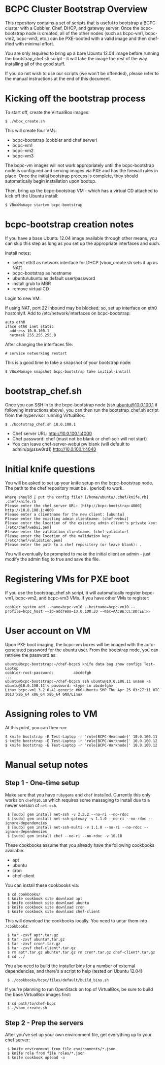 BCPC Cluster Bootstrap Overview
===============================

This repository contains a set of scripts that is useful to bootstrap a BCPC
cluster with a Cobbler, Chef, DHCP, and gateway server.  Once the
bcpc-bootstrap node is created, all of the other nodes (such as bcpc-vm1,
bcpc-vm2, bcpc-vm3, etc.) can be PXE-booted with a valid image and then
chef-ified with minimal effort.

You are only required to bring up a bare Ubuntu 12.04 image before running the
bootstrap_chef.sh script - it will take the image the rest of the way
installing all of the good stuff.

If you do not wish to use our scripts (we won't be offended), please refer to
the manual instructions at the end of this document.

Kicking off the bootstrap process
=================================

To start off, create the VirtualBox images:

```
$ ./vbox_create.sh
```

This will create four VMs:
- bcpc-bootstrap (cobbler and chef server)
- bcpc-vm1
- bcpc-vm2
- bcpc-vm3

The bcpc-vm images will not work appropriately until the bcpc-bootstrap node is
configured and serving images via PXE and has the firewall rules in place.
Once the initial bootstrap process is complete, they should automatically begin
installation upon bootup.

Then, bring up the bcpc-bootstrap VM - which has a virtual CD attached to
kick off the Ubuntu install:

```
$ VBoxManage startvm bcpc-bootstrap
```

bcpc-bootstrap creation notes
=============================

If you have a base Ubuntu 12.04 image available through other means, you can
skip this step as long as you set up the appropriate interfaces and such.

Install notes:

- select eth3 as network interface for DHCP (vbox_create.sh sets it up as NAT)
- bcpc-bootstrap as hostname
- ubuntu/ubuntu as default user/password
- install grub to MBR
- remove virtual CD

Login to new VM.

If using NAT, port 22 inbound may be blocked; so, set up interface on eth0
hostonlyif.  Add to /etc/network/interfaces on bcpc-bootstrap:

```
auto eth0
iface eth0 inet static
  address 10.0.100.1
  netmask 255.255.255.0
```

After changing the interfaces file:

```
# service networking restart
```

This is a good time to take a snapshot of your bootstrap node:

```
$ VBoxManage snapshot bcpc-bootstrap take initial-install
```

bootstrap_chef.sh
=================

Once you can SSH in to the bcpc-bootstrap node (ssh ubuntu@10.0.100.1 if
following instructions above), you can then run the bootstrap_chef.sh script
from the hypervisor running VirtualBox:

```
$ ./bootstrap_chef.sh 10.0.100.1
```

- Chef server URL: http://10.0.100.1:4000
- Chef password: chef (must not be blank or chef-solr will not start)
- You can leave chef-server-webui pw blank (will default to admin/p@ssw0rd1)
  http://10.0.100.1:4040

Initial knife questions
=======================

You will be asked to set up your knife setup on the bcpc-bootstrap node.
The path to the chef repository must be . (period) to work.

```
Where should I put the config file? [/home/ubuntu/.chef/knife.rb] .chef/knife.rb
Please enter the chef server URL: [http://bcpc-bootstrap:4000] http://10.0.100.1:4000
Please enter a clientname for the new client: [ubuntu] 
Please enter the existing admin clientname: [chef-webui] 
Please enter the location of the existing admin client's private key: [/etc/chef/webui.pem] 
Please enter the validation clientname: [chef-validator] 
Please enter the location of the validation key: [/etc/chef/validation.pem] 
Please enter the path to a chef repository (or leave blank): .
```

You will eventually be prompted to make the initial client an admin - just
modify the admin flag to true and save the file.

Registering VMs for PXE boot
============================

If you use the bootstrap_chef.sh script, it will automatically register
bcpc-vm1, bcpc-vm2, and bcpc-vm3 VMs.  If you have other VMs to register:

```
cobbler system add --name=bcpc-vm10 --hostname=bcpc-vm10 --profile=bcpc_host --ip-address=10.0.100.20 --mac=AA:BB:CC:DD:EE:FF
```

User account on VM
==================

Upon PXE boot imaging, the bcpc-vm boxes will be imaged with the auto-generated
password for the ubuntu user.  From the bootstrap node, you can retrieve the
password as:

```
ubuntu@bcpc-bootstrap:~/chef-bcpc$ knife data bag show configs Test-Laptop
cobbler-root-password:         abcdefgh
...
ubuntu@bcpc-bootstrap:~/chef-bcpc$ ssh ubuntu@10.0.100.11 uname -a
ubuntu@10.0.100.11's password: <type in abcdefgh>
Linux bcpc-vm1 3.2.0-41-generic #66-Ubuntu SMP Thu Apr 25 03:27:11 UTC 2013 x86_64 x86_64 x86_64 GNU/Linux
```

Assigning roles to VM
=====================

At this point, you can then run:
```
$ knife bootstrap -E Test-Laptop -r 'role[BCPC-Headnode]' 10.0.100.11
$ knife bootstrap -E Test-Laptop -r 'role[BCPC-Worknode]' 10.0.100.12
$ knife bootstrap -E Test-Laptop -r 'role[BCPC-Worknode]' 10.0.100.12
```

Manual setup notes
==================

Step 1 - One-time setup
----------------------

Make sure that you have `rubygems` and `chef` installed. Currently this only works on `chef@10.18` which requires some massaging to install due to a newer version of `net-ssh`.

```
 $ [sudo] gem install net-ssh -v 2.2.2 --no-ri --no-rdoc
 $ [sudo] gem install net-ssh-gateway -v 1.1.0 --no-ri --no-rdoc --ignore-dependencies
 $ [sudo] gem install net-ssh-multi -v 1.1.0 --no-ri --no-rdoc --ignore-dependencies
 $ [sudo] gem install chef --no-ri --no-rdoc -v 10.18
```

These cookbooks assume that you already have the following cookbooks
available:
 - apt
 - ubuntu
 - cron
 - chef-client

You can install these cookbooks via:

```
 $ cd cookbooks/
 $ knife cookbook site download apt  
 $ knife cookbook site download ubuntu  
 $ knife cookbook site download cron
 $ knife cookbook site download chef-client  
```

This will download the cookbooks locally. You need to untar them into `/cookbooks`:

```
 $ tar -zxvf apt*.tar.gz
 $ tar -zxvf ubuntu*.tar.gz
 $ tar -zxvf cron*.tar.gz
 $ tar -zxvf chef-client*.tar.gz
 $ rm apt*.tar.gz ubuntu*.tar.gz rm cron*.tar.gz chef-client*.tar.gz
 $ cd ../
```

You also need to build the installer bins for a number of external
dependencies, and there's a script to help (tested on Ubuntu 12.04)

```
 $ ./cookbooks/bcpc/files/default/build_bins.sh
```

If you're planning to run OpenStack on top of VirtualBox, be sure to build the base VirtualBox images first:

```
 $ cd path/to/chef-bcpc
 $ ./vbox_create.sh
```

Step 2 - Prep the servers
----------------------

After you've set up your own environment file, get everything up to your
chef server:

```
 $ knife environment from file environments/*.json  
 $ knife role from file roles/*.json  
 $ knife cookbook upload -a
```

